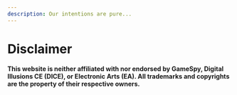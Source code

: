 ```yaml
---
description: Our intentions are pure...
---
```


# Disclaimer

**​This website is neither affiliated with nor endorsed by GameSpy, Digital Illusions CE (DICE), or Electronic Arts (EA). All trademarks and copyrights are the property of their respective owners.**
